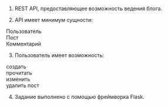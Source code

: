 1. REST API, предоставляющее возможность ведения блога.  

2. API имеет минимум сущности:  

Пользователь  
Пост  
Комментарий  

3. Пользователь имеет возможность:  

создать  
прочитать  
изменить  
удалить пост  

4. Задание выполнено с помощью фреймворка Flask.
